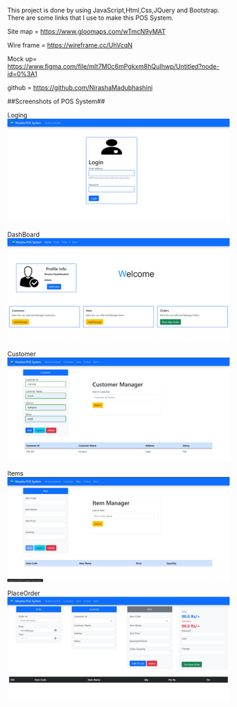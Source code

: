 
This project is done by using JavaScript,Html,Css,JQuery and Bootstrap.<br>
There are some links that I use to make this POS System.

Site map = https://www.gloomaps.com/wTmcN9yMAT

Wire frame = https://wireframe.cc/UhVcqN

Mock up= https://www.figma.com/file/mIt7M0c6mPgkxm8hQuIhwp/Untitled?node-id=0%3A1

github = https://github.com/NirashaMadubhashini


##Screenshots of POS System##


Loging
![screenshot](assets/posImg/login.png)

DashBoard
![screenshot](assets/posImg/dash.png)

Customer
![screenshot](assets/posImg/customer.png)

Items
![screenshot](assets/posImg/item.png)

PlaceOrder
![screenshot](assets/posImg/order.png)





